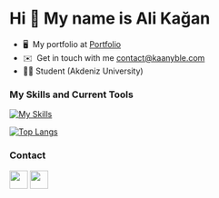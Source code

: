 Hi 👋 My name is Ali Kağan
==========================

* 🖥️  My portfolio at [Portfolio](http://kaanyble.com)
* ✉️  Get in touch with me [contact@kaanyble.com](mailto:contact@kaanyble.com)
* 👨‍💻  Student (Akdeniz University)

### My Skills and Current Tools

[![My Skills](https://skillicons.dev/icons?i=react,vite,nodejs,typescript,javascript,mysql,spring,angular,html,tailwind,firebase,java,&perline=6)](https://skillicons.dev)


[![Top Langs](https://github-readme-stats.vercel.app/api/top-langs/?username=miqewazowhiskey&hide_progress=true&size_weight=0.5&count_weight=0.5)](https://github.com/anuraghazra/github-readme-stats)


### Contact

<a href="https://www.linkedin.com/in/ali-kagan-yilmaz/" target="_blank" rel="noreferrer"><img src="https://raw.githubusercontent.com/danielcranney/readme-generator/main/public/icons/socials/linkedin.svg" width="32" height="32" /></a> <a href="https://www.twitter.com/MiqeWazowhiskey" target="_blank" rel="noreferrer"><img src="https://raw.githubusercontent.com/danielcranney/readme-generator/main/public/icons/socials/twitter.svg" width="32" height="32" /></a></p>
